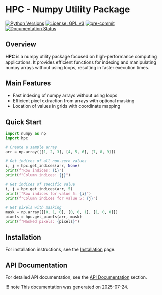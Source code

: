 # HPC - Numpy Utility Package

[![Python Versions](https://img.shields.io/pypi/pyversions/hpc.png)](https://img.shields.io/pypi/pyversions/hpc)
[![License: GPL v3](https://img.shields.io/badge/License-GPLv3-blue.svg)](https://www.gnu.org/licenses/gpl-3.0)
[![pre-commit](https://img.shields.io/badge/pre--commit-enabled-brightgreen?logo=pre-commit&logoColor=white)](https://github.com/pre-commit/pre-commit)
[![Documentation Status](https://readthedocs.org/projects/hpc/badge/?version=latest)](https://hpc.readthedocs.io/en/latest/?badge=latest)

## Overview

**HPC** is a numpy utility package focused on high-performance computing applications. It provides efficient functions for indexing and manipulating numpy arrays without using loops, resulting in faster execution times.

## Main Features

- Fast indexing of numpy arrays without using loops
- Efficient pixel extraction from arrays with optional masking
- Location of values in grids with coordinate mapping

## Quick Start

```python
import numpy as np
import hpc

# Create a sample array
arr = np.array([[1, 2, 3], [4, 5, 6], [7, 8, 9]])

# Get indices of all non-zero values
i, j = hpc.get_indices(arr, None)
print(f"Row indices: {i}")
print(f"Column indices: {j}")

# Get indices of specific value
i, j = hpc.get_indices(arr, 5)
print(f"Row indices for value 5: {i}")
print(f"Column indices for value 5: {j}")

# Get pixels with masking
mask = np.array([[0, 1, 0], [0, 0, 1], [1, 0, 0]])
pixels = hpc.get_pixels(arr, mask)
print(f"Masked pixels: {pixels}")
```

## Installation

For installation instructions, see the [Installation](installation.md) page.

## API Documentation

For detailed API documentation, see the [API Documentation](api/indexing.md) section.

!!! note
    This documentation was generated on 2025-07-24.